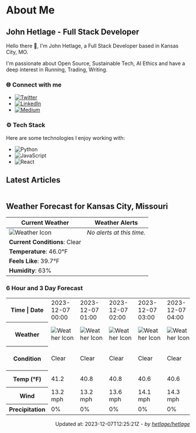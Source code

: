 # About Me

## John Hetlage - Full Stack Developer

Hello there 👋, I'm John Hetlage, a Full Stack Developer based in Kansas City, MO. 

I'm passionate about Open Source, Sustainable Tech, AI Ethics and have a deep interest in Running, Trading, Writing.

### 🌐 Connect with me
- [![Twitter](https://img.shields.io/badge/Twitter-1DA1F2?style=for-the-badge&logo=twitter&logoColor=white)](https://twitter.com/j_hetlage)
- [![LinkedIn](https://img.shields.io/badge/LinkedIn-0077B5?style=for-the-badge&logo=linkedin&logoColor=white)](https://linkedin.com/in/john-hetlage)
- [![Medium](https://img.shields.io/badge/Medium-12100E?style=for-the-badge&logo=medium&logoColor=white)](https://medium.com/@jhetlage)

### ⚙️ Tech Stack
Here are some technologies I enjoy working with:
- ![Python](https://img.shields.io/badge/-Python-05122A?style=flat&logo=Python)
- ![JavaScript](https://img.shields.io/badge/-JavaScript-05122A?style=flat&logo=JavaScript)
- ![React](https://img.shields.io/badge/-React-05122A?style=flat&logo=React)


## Latest Articles

<table>
  <tbody></tbody>
</table>


## Weather Forecast for Kansas City, Missouri

| **Current Weather** | **Weather Alerts** |
|---------------------|--------------------|
| ![Weather Icon](https://cdn.weatherapi.com/weather/64x64/night/113.png) |  _No alerts at this time._  |
| **Current Conditions**: Clear |  | 
| **Temperature**: 46.0°F |  |
| **Feels Like**: 39.7°F |  |
| **Humidity**: 63% | |

### 6 Hour and 3 Day Forecast

<table>
  <tbody>  
    <tr><th>Time | Date</th><td>2023-12-07 00:00</td><td>2023-12-07 01:00</td><td>2023-12-07 02:00</td><td>2023-12-07 03:00</td><td>2023-12-07 04:00</td><td>2023-12-07 05:00</td><td>2023-12-07</td><td>2023-12-08</td><td>2023-12-09</td></tr>
    <tr><th>Weather</th><td><img src="https://cdn.weatherapi.com/weather/64x64/night/113.png" alt="Weather Icon"></td><td><img src="https://cdn.weatherapi.com/weather/64x64/night/113.png" alt="Weather Icon"></td><td><img src="https://cdn.weatherapi.com/weather/64x64/night/113.png" alt="Weather Icon"></td><td><img src="https://cdn.weatherapi.com/weather/64x64/night/113.png" alt="Weather Icon"></td><td><img src="https://cdn.weatherapi.com/weather/64x64/night/113.png" alt="Weather Icon"></td><td><img src="https://cdn.weatherapi.com/weather/64x64/night/113.png" alt="Weather Icon"></td>
    <td><img src="https://cdn.weatherapi.com/weather/64x64/day/113.png" alt="Weather Icons"</td><td><img src="https://cdn.weatherapi.com/weather/64x64/day/302.png" alt="Weather Icons"</td><td><img src="https://cdn.weatherapi.com/weather/64x64/day/176.png" alt="Weather Icons"</td></tr>
    <tr><th>Condition</th><td>Clear</td><td>Clear</td><td>Clear</td><td>Clear</td><td>Clear</td><td>Clear</td>
    <td>Sunny</td><td>Moderate rain</td><td>Patchy rain possible</td></tr>
    <tr><th>Temp (°F)</th><td>41.2</td><td>40.8</td><td>40.8</td><td>40.6</td><td>40.6</td><td>40.3</td>
    <td>65.3° / 39.4°F</td><td>54.6° / 43.9°F</td><td>45.1° / 32.7°F</td></tr>
    <tr><th>Wind</th><td>13.2 mph</td><td>13.2 mph</td><td>13.6 mph</td><td>14.1 mph</td><td>14.3 mph</td><td>14.3 mph</td>
    <td>19.9 mph</td><td>21.9 mph</td><td>20.6 mph</td></tr>
    <tr><th>Precipitation</th><td>0%</td><td>0%</td><td>0%</td><td>0%</td><td>0%</td><td>0%</td>
    <td>0%</td><td>85%</td><td>85%</td></tr>
  </tbody>
</table>

<div align="right">

Updated at: 2023-12-07T12:25:21Z - *by [hetlage/hetlage](https://github.com/hetlage/hetlage)*

</div>

